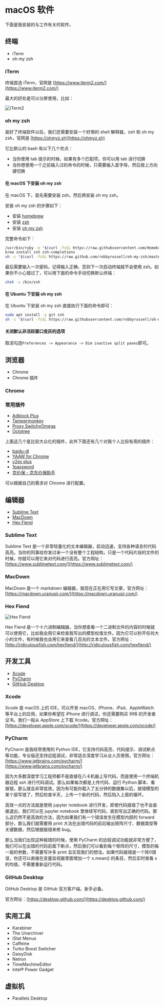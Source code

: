 # macOS 软件



下面是我安装的与工作有关的软件。

## 终端

* iTerm
* oh my zsh

### iTerm

终端首选 iTerm，官网是 [https://www.iterm2.com/](https://www.iterm2.com/)

最大的好处是可以分屏使用，比如：

![iTerm2](.gitbook/assets/image%20%285%29.png)

### oh my zsh

装好了终端软件以后，我们还需要安装一个好用的 shell 解释器，zsh 和 oh my zsh，官网是 [https://ohmyz.sh](https://ohmyz.sh)

它比默认的 bash 有以下几个优点：

* 当你使用 tab 提示的时候，如果有多个匹配项，你可以用 tab 进行切换
* 当你想使用一个之前输入过的命令的时候，只需要输入首字母，然后按上方向键切换

#### **在 macOS 下安装 oh my zsh**

在 macOS 下，首先需要安装 zsh，然后再安装 oh my zsh。

安装 oh my zsh 的步骤如下：

* 安装 [homebrew](https://brew.sh/index_zh-cn)
* 安装 [zsh](https://github.com/robbyrussell/oh-my-zsh/wiki/Installing-ZSH)
* 安装 [oh my zsh](https://ohmyz.sh/)

完整命令如下：

```bash
/usr/bin/ruby -e "$(curl -fsSL https://raw.githubusercontent.com/Homebrew/install/master/install)"
brew install zsh zsh-completions
sh -c "$(curl -fsSL https://raw.github.com/robbyrussell/oh-my-zsh/master/tools/install.sh)"
```

最后需要输入一次密码，记得输入正确，否则下一次启动终端就不会使用 zsh。如果你不小心错过了，可以用下面的命令手动切换默认终端：

```bash
chsh -s /bin/zsh
```

#### **在 Ubuntu 下安装 oh my zsh**

在 Ubuntu 下安装 oh my zsh 直接执行下面的命令即可：

```bash
sudo apt install -y git zsh
sh -c "$(curl -fsSL https://raw.githubusercontent.com/robbyrussell/oh-my-zsh/master/tools/install.sh)"
```

#### **关闭默认非活跃窗口变灰的选项**

取消勾选`Preferences -> Appearance -> Dim inactive split panes`即可。

## 浏览器

* Chrome
* Chrome 插件

### Chrome

### 常用插件

* [Adblock Plus](https://chrome.google.com/webstore/detail/adblock-plus/cfhdojbkjhnklbpkdaibdccddilifddb)
* [Tampermonkey](https://chrome.google.com/webstore/detail/tampermonkey/dhdgffkkebhmkfjojejmpbldmpobfkfo)
* [Proxy SwitchyOmega](https://chrome.google.com/webstore/detail/proxy-switchyomega/padekgcemlokbadohgkifijomclgjgif)
* [Octotree](https://chrome.google.com/webstore/detail/octotree/bkhaagjahfmjljalopjnoealnfndnagc)

上面这几个是比较大众化的插件，此外下面还有几个对我个人比较有用的插件：

* [baidu-dl](https://chrome.google.com/webstore/detail/baidu-dl/lflnkcmjnhfedgibjackiibmcdnnoadb)
* [YAAW for Chrome](https://chrome.google.com/webstore/detail/yaaw-for-chrome/dennnbdlpgjgbcjfgaohdahloollfgoc)
* [v2ex plus](https://chrome.google.com/webstore/detail/v2ex-plus/daeclijmnojoemooblcbfeeceopnkolo)
* [1password](https://1password.com/)
* [京价保 - 京东价保助手](https://chrome.google.com/webstore/detail/京价保-京东价保助手/gfgkebiommjpiaomalcbfefimhhanlfd)

可以根据自己的需求对 Chrome 进行配置。

## 编辑器

* [Sublime Text](https://www.sublimetext.com/)
* [MacDown](https://macdown.uranusjr.com/)
* [Hex Fiend](http://ridiculousfish.com/hexfiend/)

### Sublime Text

Sublime Text 是一个非常轻量化的文本编辑器，启动迅速，支持各种语言的代码高亮。当你的同事给你发过来一个没有整个工程结构，只是一个代码片段的文件的时候，你就可以用它来对代码进行高亮。官方网址：[https://www.sublimetext.com/](https://www.sublimetext.com/)

### MacDown

MacDown 是一个 markdown 编辑器，我现在正在用它写文章，官方网址：[https://macdown.uranusjr.com/](https://macdown.uranusjr.com/)

### Hex Fiend

![Hex Fiend](.gitbook/assets/image%20%286%29.png)

Hex Fiend 是一个十六进制编辑器，当你想查看一个二进制文件的内容的时候就可以使用它，比如我会用它来检查我写出的模型权值文件。因为它可以秒开任何大小的文件，有时候我也会用它来查看几百兆的文本文件。官方网址：[http://ridiculousfish.com/hexfiend/](http://ridiculousfish.com/hexfiend/)

## 开发工具

* [Xcode](https://developer.apple.com/xcode/)
* [PyCharm](https://www.jetbrains.com/pycharm/)
* [GitHub Desktop](https://desktop.github.com/)

### Xcode

Xcode 是 macOS 上的 IDE，可以开发 macOS、iPhone、iPad、AppleWatch 等平台上的应用，如果你希望在 iPhone 进行调试，你还需要购买 99$ 的开发者证书。我们一般从 AppStore 上下载 Xcode。官方网址：[https://developer.apple.com/xcode/](https://developer.apple.com/xcode/)

### PyCharm

PyCharm 是我经常使用的 Python IDE，它支持代码高亮、代码提示、调试断点等功能，专业版还支持远程调试，非常适合深度学习从业人员使用。官方网址：[https://www.jetbrains.com/pycharm/](https://www.jetbrains.com/pycharm/)

因为大多数深度学习工程师都不是直接在八卡机器上写代码，而是使用一个终端机器远程 ssh 进行代码调试。那么如果每次都是上传代码、运行 Python 脚本、看报错，那么就会非常低效，因为有可能你载入了五分钟的数据集以后，报错模型的某个层写错了，然后检查半天，上传一个新的代码，然后陷入上面的循环。

高效一点的方法就是使用 jupyter notebook 进行开发，即使代码报错了也不会直接退出，我们可以在 jupyter notebook 里继续写代码，直到写出正确的代码。那么这仍然不是高效的方法，因为如果我们有一个错误发生在模型内部的 forward 部分，那么我们就需要用 print 大法在出错代码的前后输出矩阵尺寸、数据类型等关键数据，然后根据报错来修 bug。

那么当我们出现这种报错的时候，使用 PyCharm 的远程调试功能就非常方便了，我们可以在出错的代码前面下断点，然后我们可以看到每个矩阵的尺寸，模型的每一层的参数，不需要写许多 print 去实现我们的想法。如果代码报错是一个除0错误，你还可以直接在变量监视器里面增加一个 x.mean\(\) 的条目，然后实时查看 x 的均值，不需要重新运行代码。

### GitHub Desktop

GitHub Desktop 是 GitHub 官方客户端，新手必备。

官方网址：[https://desktop.github.com/](https://desktop.github.com/)

## 实用工具

* Karabiner
* The Unarchiver
* iStat Menus
* Caffeine
* Turbo Boost Switcher
* DaisyDisk
* Netron
* TimeMachineEditor
* Intel® Power Gadget

## 虚拟机

* Parallels Desktop


